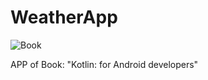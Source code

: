 # WeatherApp
![Book](https://images-na.ssl-images-amazon.com/images/I/41AlLPMjFjL.jpg)
<p>APP of Book: "Kotlin: for Android developers"</p>
